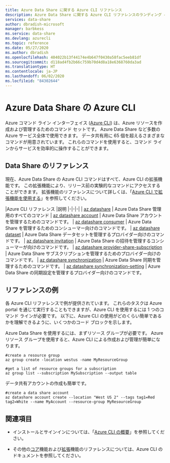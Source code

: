 ```yaml
---
title: Azure Data Share に関する Azure CLI リファレンス
description: Azure Data Share に関する Azure CLI リファレンスのランディング ページ
services: data-share
author: dbradish-microsoft
manager: barbkess
ms.service: data-share
ms.devlang: azurecli
ms.topic: reference
ms.date: 05/27/2020
ms.author: dbradish
ms.openlocfilehash: 404022b13f44174e4b647f0430a58fac5eeb81df
ms.sourcegitcommit: d118ad4fb2b66c759b70d4d8a18e6368760da3ad
ms.translationtype: HT
ms.contentlocale: ja-JP
ms.lasthandoff: 06/02/2020
ms.locfileid: "84302644"
---
```

# <a name="azure-cli-for-azure-data-share"></a>Azure Data Share の Azure CLI

Azure コマンド ライン インターフェイス ([Azure CLI](/cli/azure/what-is-azure-cli)) は、Azure リソースを作成および管理するためのコマンド セットです。  Azure Data Share など多数の Azure サービス全体で使用できます。  データ共有用に 65 個を超えるさまざまなコマンドが用意されています。  これらのコマンドを使用すると、コマンド ラインからサービスを効率的に操作することができます。

## <a name="references-for-data-share"></a>Data Share のリファレンス

現在、Azure Data Share の Azure CLI コマンドはすべて、Azure CLI の拡張機能です。  この拡張機能により、リリース前の実験的なコマンドにアクセスすることができます。  拡張機能のリファレンスについて詳しくは、「[Azure CLI で拡張機能を使用する](/cli/azure/azure-cli-extensions-overview)」を参照してください。

|Azure CLI リファレンス |説明
|-|-|-|
| [az datashare](/cli/azure/ext/datashare/datashare) | Azure Data Share 管理用のすべてのコマンド
| [az datashare account](/cli/azure/ext/datashare/datashare/account) | Azure Data Share アカウントを管理するためのコマンドです。
| [az datashare consumer](/cli/azure/ext/datashare/datashare/consumer) | Azure Data Share を管理するためのコンシューマー向けのコマンドです。
| [az datashare dataset](/cli/azure/ext/datashare/datashare/dataset) | Azure Data Share データセットを管理するプロバイダー向けのコマンドです。
| [az datashare invitation](/cli/azure/ext/datashare/datashare/invitation) | Azure Data Share の招待を管理するコンシューマーが向けのコマンドです。
| [az datashare provider-share-subscription](/cli/azure/ext/datashare/datashare/provider-share-subscription) | Azure Data Share サブスクリプションを管理するためのプロバイダー向けのコマンドです。
| [az datashare synchronization](/cli/azure/ext/datashare/datashare/synchronization)  | Azure Data Share 同期を管理するためのコマンドです。
| [az datashare synchronization-setting](/cli/azure/ext/datashare/datashare/synchronization-setting)  | Azure Data Share の同期設定を管理するプロバイダー向けのコマンドです。

## <a name="reference-examples"></a>リファレンスの例

各 Azure CLI リファレンスで例が提供されています。 これらのタスクは Azure portal を通じて実行することもできますが、Azure CLI を使用するには 1 つのコマンド ラインが必要です。  以下に、Azure CLI の使用がどのくらい簡単であるかを理解できるように、いくつかのコード ブロックを示します。

Azure Data Share を使用するには、まずリソース グループが必要です。  Azure リソース グループを使用すると、Azure CLI による作成および管理が簡単になります。  

```azurecli
#create a resource group
az group create -location westus -name MyResourceGroup
```

```azurecli
#get a list of resource groups for a subscription
az group list --subscription MySubscription --output table
```

データ共有アカウントの作成も簡単です。

```azurecli
#create a data share account
az datashare account create --location "West US 2" --tags tag1=Red tag2=White --name MyAccount --resource-group MyResourceGroup
```

## <a name="see-also"></a>関連項目

* インストールとサインインについては、「[Azure CLI の概要](/cli/azure/get-started-with-azure-cli)」を参照してください。

* その他の[コア](/cli/azure/reference-index)機能および[拡張](/cli/azure/azure-cli-extensions-list)機能のリファレンスについては、Azure CLI のドキュメントを参照してください。
